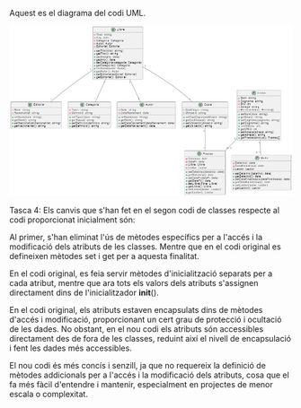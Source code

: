 Aquest es el diagrama del codi UML.

![alt text](image.png)

Tasca 4: Els canvis que s'han fet en el segon codi de classes respecte al codi proporcionat inicialment són:

Al primer, s'han eliminat l'ús de mètodes específics per a l'accés i la modificació dels atributs de les classes. Mentre que en el codi original es defineixen mètodes set i get per a aquesta finalitat.

En el codi original, es feia servir mètodes d'inicialització separats per a cada atribut, mentre que ara tots els valors dels atributs s'assignen directament dins de l'inicialitzador __init__().

En el codi original, els atributs estaven encapsulats dins de mètodes d'accés i modificació, proporcionant un cert grau de protecció i ocultació de les dades. No obstant, en el nou codi els atributs són accessibles directament des de fora de les classes, reduint així el nivell de encapsulació i fent les dades més accessibles.

El nou codi és més concís i senzill, ja que no requereix la definició de mètodes addicionals per a l'accés i la modificació dels atributs, cosa que el fa més fàcil d'entendre i mantenir, especialment en projectes de menor escala o complexitat.